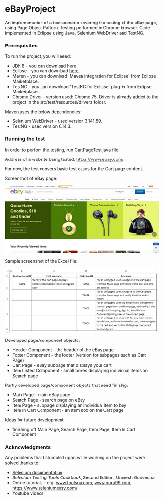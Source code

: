 # eBayProject
An implementation of a test scenario covering the testing of the eBay page, using Page Object Pattern. Testing performed in Chrome browser. Code implemented in Eclipse using Java, Selenium WebDriver and TestNG.

### Prerequisites
To run the project, you will need:

* JDK 8 - you can download [here](https://www.oracle.com/technetwork/java/javase/downloads/jdk8-downloads-2133151.html).
* Eclipse - you can download [here](https://www.eclipse.org/downloads/packages/).
* Maven - you can download 'Maven integration for Eclipse' from Eclipse Marketplace.
* TestNG - you can download 'TestNG for Eclipse' plug-in from Eclipse Marketplace.
* Chrome Driver - version used: Chrome 75. Driver is already added to the project in the src/test/resources/drivers folder.

Maven uses the below dependencies:
* Selenium WebDriver - used version 3.141.59.
* TestNG - used version 6.14.3.

### Running the test
In order to perfom the testing, run CartPageTest.java file.

Address of a website being tested:
https://www.ebay.com/

For now, the test convers basic test cases for the Cart page content.

Screenshot of eBay page:

![alt text](eBayProject/src/test/resources/images/image1.jpg)

Sample screenshot of the Excel file:

![alt text](eBayProject/src/test/resources/images/excel.jpg)

Developed page/component objects:
* Header Component - the header of the eBay page
* Footer Component - the footer (version for subpages such as Cart Page)
* Cart Page - eBay subpage that displays your cart
* Item Listed Component - small boxes displaying individual items on Search page


Partly developed page/component objects that need finishig:
* Main Page - main eBay page
* Search Page - search page on eBay
* Item Page - subpage displaying an individual item to buy
* Item In Cart Component - an item box on the Cart page

Ideas for future development:
* finishing off Main Page, Search Page, Item Page, Item In Cart Component

### Acknowledgments
Any problems that I stumbled upon while working on the project were solved thanks to:
* [Selenium documentation](https://seleniumhq.github.io/selenium/docs/api/java/)
* _Selenium Testing Tools Cookbook_, Second Edition, Unmesh Gundecha
* Online tutorials - e.g. www.toolsqa.com, www.guru99.com, https://www.seleniumeasy.com/
* Youtube videos
